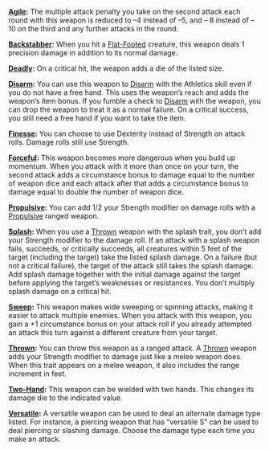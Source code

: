 **[Agile](agile.md):** The multiple attack penalty you take on the second attack each round with this weapon is reduced to –4 instead of –5, and – 8 instead of –10 on the third and any further attacks in the round.

**[Backstabber](backstabber.md):** When you hit a [Flat-Footed](conditions.md#Flat-Footed) creature, this weapon deals 1 precision damage in addition to its normal damage. 

**[Deadly](deadly.md):** On a critical hit, the weapon adds a die of the listed size.

**[Disarm](Mechanics/Rules/traits/disarm.md):** You can use this weapon to [Disarm](Mechanics/Rules/traits/disarm.md) with the Athletics skill even if you do not have a free hand. This uses the weapon’s reach and adds the weapon’s item bonus. If you fumble a check to [Disarm](Mechanics/Rules/traits/disarm.md) with the weapon, you can drop the weapon to treat it as a normal failure. On a critical success, you still need a free hand if you want to take the item.

**[Finesse](finesse.md):** You can choose to use Dexterity instead of Strength on attack rolls. Damage rolls still use Strength.

**[Forceful](forceful.md):** This weapon becomes more dangerous when you build up momentum. When you attack with it more than once on your turn, the second attack adds a circumstance bonus to damage equal to the number of weapon dice and each attack after that adds a circumstance bonus to damage equal to double the number of weapon dice.

**[Propulsive](propulsive.md):** You can add 1/2 your Strength modifier on damage rolls with a [Propulsive](propulsive.md) ranged weapon.

**[Splash](splash.md):** When you use a [Thrown](thrown.md) weapon with the splash trait, you don’t add your Strength modifier to the damage roll. If an attack with a splash weapon fails, succeeds, or critically succeeds, all creatures within 5 feet of the target (including the target) take the listed splash damage. On a failure (but not a critical failure), the target of the attack still takes the splash damage. Add splash damage together with the initial damage against the target before applying the target’s weaknesses or resistances. You don’t multiply splash damage on a critical hit.

**[Sweep](sweep.md):** This weapon makes wide sweeping or spinning attacks, making it easier to attack multiple enemies. When you attack with this weapon, you gain a +1 circumstance bonus on your attack roll if you already attempted an attack this turn against a different creature from your target.

**[Thrown](thrown.md):** You can throw this weapon as a ranged attack. A [Thrown](thrown.md) weapon adds your Strength modifier to damage just like a melee weapon does. When this trait appears on a melee weapon, it also includes the range increment in feet.

**[Two-Hand](two-hand.md):** This weapon can be wielded with two hands. This changes its damage die to the indicated value.

**[Versatile](versatile.md):** A versatile weapon can be used to deal an alternate damage type listed. For instance, a piercing weapon that has “versatile S” can be used to deal piercing or slashing damage. Choose the damage type each time you make an attack.
